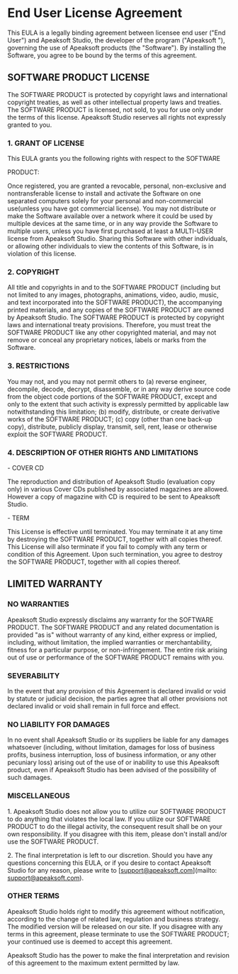 End User License Agreement
==========================

This EULA is a legally binding agreement between licensee end user ("End User") and Apeaksoft Studio, the developer of the program ("Apeaksoft "), governing the use of Apeaksoft products (the "Software"). By installing the Software, you agree to be bound by the terms of this agreement.

SOFTWARE PRODUCT LICENSE
------------------------

The SOFTWARE PRODUCT is protected by copyright laws and international copyright treaties, as well as other intellectual property laws and treaties. The SOFTWARE PRODUCT is licensed, not sold, to you for use only under the terms of this license. Apeaksoft Studio reserves all rights not expressly granted to you.

### 1\. GRANT OF LICENSE

This EULA grants you the following rights with respect to the SOFTWARE

PRODUCT:

Once registered, you are granted a revocable, personal, non-exclusive and nontransferable license to install and activate the Software on one separated computers solely for your personal and non-commercial use(unless you have got commercial license). You may not distribute or make the Software available over a network where it could be used by multiple devices at the same time, or in any way provide the Software to multiple users, unless you have first purchased at least a MULTI-USER license from Apeaksoft Studio. Sharing this Software with other individuals, or allowing other individuals to view the contents of this Software, is in violation of this license.

### 2\. COPYRIGHT

All title and copyrights in and to the SOFTWARE PRODUCT (including but not limited to any images, photographs, animations, video, audio, music, and text incorporated into the SOFTWARE PRODUCT), the accompanying printed materials, and any copies of the SOFTWARE PRODUCT are owned by Apeaksoft Studio. The SOFTWARE PRODUCT is protected by copyright laws and international treaty provisions. Therefore, you must treat the SOFTWARE PRODUCT like any other copyrighted material, and may not remove or conceal any proprietary notices, labels or marks from the Software.

### 3\. RESTRICTIONS

You may not, and you may not permit others to (a) reverse engineer, decompile, decode, decrypt, disassemble, or in any way derive source code from the object code portions of the SOFTWARE PRODUCT, except and only to the extent that such activity is expressly permitted by applicable law notwithstanding this limitation; (b) modify, distribute, or create derivative works of the SOFTWARE PRODUCT; (c) copy (other than one back-up copy), distribute, publicly display, transmit, sell, rent, lease or otherwise exploit the SOFTWARE PRODUCT.

### 4\. DESCRIPTION OF OTHER RIGHTS AND LIMITATIONS

\- COVER CD

The reproduction and distribution of Apeaksoft Studio (evaluation copy only) in various Cover CDs published by associated magazines are allowed. However a copy of magazine with CD is required to be sent to Apeaksoft Studio.

\- TERM

This License is effective until terminated. You may terminate it at any time by destroying the SOFTWARE PRODUCT, together with all copies thereof. This License will also terminate if you fail to comply with any term or condition of this Agreement. Upon such termination, you agree to destroy the SOFTWARE PRODUCT, together with all copies thereof.

LIMITED WARRANTY
----------------

### NO WARRANTIES

Apeaksoft Studio expressly disclaims any warranty for the SOFTWARE PRODUCT. The SOFTWARE PRODUCT and any related documentation is provided "as is" without warranty of any kind, either express or implied, including, without limitation, the implied warranties or merchantability, fitness for a particular purpose, or non-infringement. The entire risk arising out of use or performance of the SOFTWARE PRODUCT remains with you.

### SEVERABILITY

In the event that any provision of this Agreement is declared invalid or void by statute or judicial decision, the parties agree that all other provisions not declared invalid or void shall remain in full force and effect.

### NO LIABILITY FOR DAMAGES

In no event shall Apeaksoft Studio or its suppliers be liable for any damages whatsoever (including, without limitation, damages for loss of business profits, business interruption, loss of business information, or any other pecuniary loss) arising out of the use of or inability to use this Apeaksoft product, even if Apeaksoft Studio has been advised of the possibility of such damages.

### MISCELLANEOUS

1\. Apeaksoft Studio does not allow you to utilize our SOFTWARE PRODUCT to do anything that violates the local law. If you utilize our SOFTWARE PRODUCT to do the illegal activity, the consequent result shall be on your own responsibility. If you disagree with this item, please don't install and/or use the SOFTWARE PRODUCT.

2\. The final interpretation is left to our discretion. Should you have any questions concerning this EULA, or if you desire to contact Apeaksoft Studio for any reason, please write to [support@apeaksoft.com](mailto: support@apeaksoft.com).

### OTHER TERMS

Apeaksoft Studio holds right to modify this agreement without notification, according to the change of related law, regulation and business strategy. The modified version will be released on our site. If you disagree with any terms in this agreement, please terminate to use the SOFTWARE PRODUCT; your continued use is deemed to accept this agreement.

Apeaksoft Studio has the power to make the final interpretation and revision of this agreement to the maximum extent permitted by law.